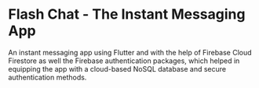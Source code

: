 # Flash Chat - The Instant Messaging App
An instant messaging app using Flutter and with the help of Firebase Cloud Firestore as well the Firebase authentication packages, which helped in equipping the app with a cloud-based NoSQL database and secure authentication methods. 
